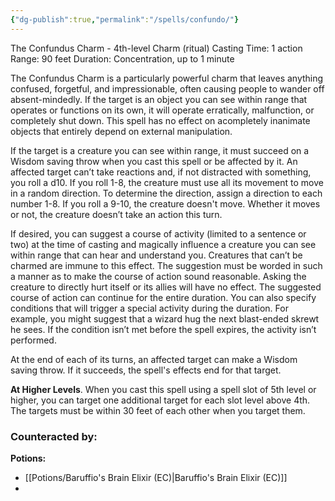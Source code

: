 ```yaml
---
{"dg-publish":true,"permalink":"/spells/confundo/"}
---
```


The Confundus Charm - 4th-level Charm (ritual)
Casting Time: 1 action
Range: 90 feet
Duration: Concentration, up to 1 minute

The Confundus Charm is a particularly powerful charm that leaves anything confused, forgetful, and impressionable, often causing people to wander off absent-mindedly. If the target is an object you can see within range that operates or functions on its own, it will operate erratically, malfunction, or completely shut down. This spell has no effect on acompletely inanimate objects that entirely depend on external manipulation.

If the target is a creature you can see within range, it must succeed on a Wisdom saving throw when you cast this spell or be affected by it. An affected target can’t take reactions and, if not distracted with something, you roll a d10. If you roll 1-8, the creature must use all its movement to move in a random direction. To determine the direction, assign a direction to each number 1-8. If you roll a 9-10, the creature doesn't move. Whether it moves or not, the creature doesn’t take an action this turn.

If desired, you can suggest a course of activity (limited to a sentence or two) at the time of casting and magically influence a creature you can see within range that can hear and understand you. Creatures that can’t be charmed are immune to this effect. The suggestion must be worded in such a manner as to make the course of action sound reasonable. Asking the creature to directly hurt itself or its allies will have no effect. The suggested course of action can continue for the entire duration. You can also specify conditions that will trigger a special activity during the duration. For example, you might suggest that a wizard hug the next blast-ended skrewt he sees. If the condition isn’t met before the spell expires, the activity isn’t performed.

At the end of each of its turns, an affected target can make a Wisdom saving throw. If it succeeds, the spell's effects end for that target.

**At Higher Levels**. When you cast this spell using a spell slot of 5th level or higher, you can target one additional target for each slot level above 4th. The targets must be within 30 feet of each other when you target them.

### Counteracted by:
**Potions:**
- [[Potions/Baruffio's Brain Elixir (EC)\|Baruffio's Brain Elixir (EC)]]
- 